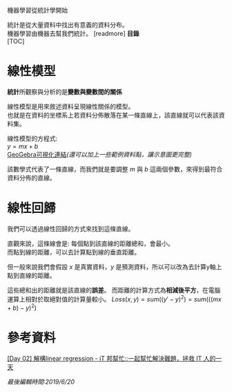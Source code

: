 機器學習從統計學開始

統計是從大量資料中找出有意義的資料分布。  
機器學習由機器去幫我們統計。
[readmore]
**目錄**  
[TOC]
# 線性模型
**統計**所觀察與分析的是**變數與變數間的關係**

線性模型是用來敘述資料呈現線性關係的模型。  
也就是在資料的坐標系上若資料分佈散落在某一條直線上，該直線就可以代表該資料集。

線性模型的方程式:  
$y=mx+b$  
[GeoGebra可視化連結](https://www.geogebra.org/graphing/a762zpwj)*(還可以加上一些範例資料點，讓示意圖更完整)*

該數學式代表了一條直線，而我們就是要調整 $m$ 與 $b$ 這兩個參數，來得到最符合資料分佈的直線。
# 線性回歸
我們可以透過線性回歸的方式來找到這條直線。

直觀來說，這條線會是: 每個點到該直線的距離總和，會最小。  
而點到線的距離，可以去計算點到線的垂直距離。

但一般來說我們會假設 $x$ 是真實資料，$y$ 是預測資料，所以可以改為去計算y軸上點到直線的距離。

這些總和出的距離就是該直線的**誤差**。
而距離的計算方式為**相減後平方**，在電腦運算上相對於取絕對值的計算量較小。
$Loss(x, y) = sum( (y' - y)^2 ) = sum( ((mx + b) - y)^2 )$

# 參考資料
[[Day 02] 解構linear regression - iT 邦幫忙::一起幫忙解決難題，拯救 IT 人的一天](https://ithelp.ithome.com.tw/articles/10186338)

*最後編輯時間:2019/6/20*

<!--tags:
-->
<!--stackedit_data:
eyJoaXN0b3J5IjpbMTg4OTAwMTk5MiwtNDg3MzMwNDg0LDIwMj
EwNzk2MDcsLTcxMDYwMTk1NSwtMTE3NzQ0OTY2MSwxOTM0NDcx
ODYzLC0xNzA2MDA4MDE3LDczMTk2Mjc2OSwxMzI0NDEwNTk1LD
cxODQzNDcxNywxNzQ0MzY0MDkzXX0=
-->